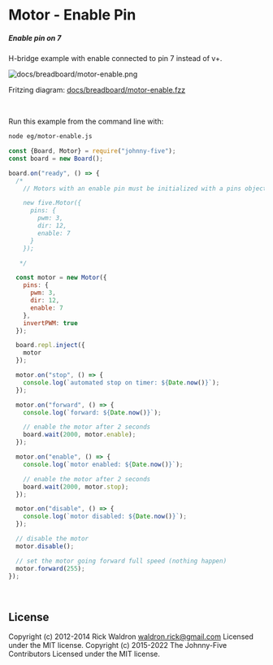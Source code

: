<!--remove-start-->

# Motor - Enable Pin

<!--remove-end-->






##### Enable pin on 7


H-bridge example with enable connected to pin 7 instead of v+.


![docs/breadboard/motor-enable.png](breadboard/motor-enable.png)<br>

Fritzing diagram: [docs/breadboard/motor-enable.fzz](breadboard/motor-enable.fzz)

&nbsp;




Run this example from the command line with:
```bash
node eg/motor-enable.js
```


```javascript
const {Board, Motor} = require("johnny-five");
const board = new Board();

board.on("ready", () => {
  /*
    // Motors with an enable pin must be initialized with a pins object

    new five.Motor({
      pins: {
        pwm: 3,
        dir: 12,
        enable: 7
      }
    });

   */

  const motor = new Motor({
    pins: {
      pwm: 3,
      dir: 12,
      enable: 7
    },
    invertPWM: true
  });

  board.repl.inject({
    motor
  });

  motor.on("stop", () => {
    console.log(`automated stop on timer: ${Date.now()}`);
  });

  motor.on("forward", () => {
    console.log(`forward: ${Date.now()}`);

    // enable the motor after 2 seconds
    board.wait(2000, motor.enable);
  });

  motor.on("enable", () => {
    console.log(`motor enabled: ${Date.now()}`);

    // enable the motor after 2 seconds
    board.wait(2000, motor.stop);
  });

  motor.on("disable", () => {
    console.log(`motor disabled: ${Date.now()}`);
  });

  // disable the motor
  motor.disable();

  // set the motor going forward full speed (nothing happen)
  motor.forward(255);
});

```








&nbsp;

<!--remove-start-->

## License
Copyright (c) 2012-2014 Rick Waldron <waldron.rick@gmail.com>
Licensed under the MIT license.
Copyright (c) 2015-2022 The Johnny-Five Contributors
Licensed under the MIT license.

<!--remove-end-->
